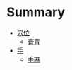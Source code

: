 # Summary

* [穴位](point/README.md)
    * [膏肓](point/point01.md) 
* [手](hand/README.md)
    * [手麻](/hand/hand01.md)